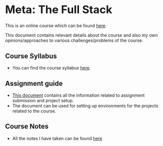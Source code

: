 <h1 style="font-size: 2.5em">Meta: The Full Stack</h1>

This is an online course which can be found [here](https://www.coursera.org/learn/the-full-stack).

This document contains relevant details about the course and also my own opinions/approaches to various challenges/problems of the course.


## Course Syllabus

* You can find the course syllabus [here](/Meta-Back-End-Developer/Meta-The-Full-Stack/Documents/Course-Syllabus.md).


## Assignment guide

* [This document](/Meta-Back-End-Developer/Meta-The-Full-Stack/Documents/Assignment-Guide.md) contains all the information related to assignment submission and project setup.
* The document can be used for setting up environments for the projects related to the course.


## Course Notes

* All the notes I have taken can be found [here](/Meta-Back-End-Developer/Meta-The-Full-Stack/Documents/Notes.md)